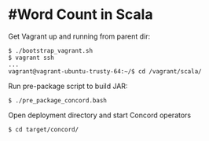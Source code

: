 #Word Count in Scala
===================
Get Vagrant up and running from parent dir:
	
	$ ./bootstrap_vagrant.sh
  	$ vagrant ssh
  	...
  	vagrant@vagrant-ubuntu-trusty-64:~/$ cd /vagrant/scala/


Run pre-package script to build JAR:

  	$ ./pre_package_concord.bash

Open deployment directory and start Concord operators

	$ cd target/concord/
	